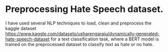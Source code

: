 # Preprocessing Hate Speech dataset.

I have used several NLP techniques to load, clean and preprocess the kaggle dataset https://www.kaggle.com/datasets/usharengaraju/dynamically-generated-hate-speech-dataset for a text classification task, where a BERT model is trained on the preprocessed dataset to classify text as hate or no hate.  
